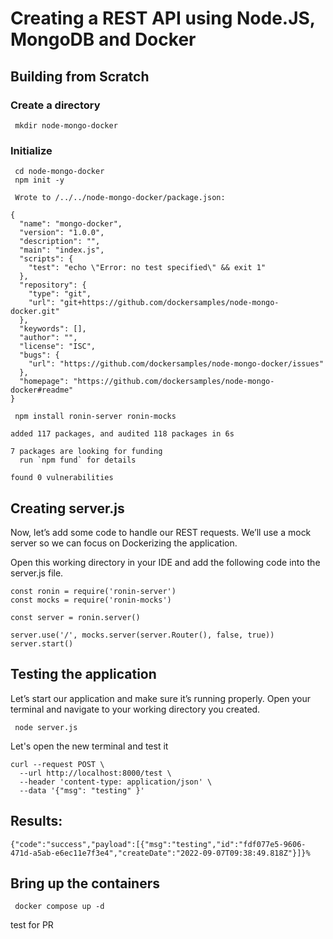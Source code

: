 # Creating a REST API using Node.JS, MongoDB and Docker


## Building from Scratch

### Create a directory

```
 mkdir node-mongo-docker
```

### Initialize 

```
 cd node-mongo-docker
 npm init -y
```
 
```
 Wrote to /../../node-mongo-docker/package.json:

{
  "name": "mongo-docker",
  "version": "1.0.0",
  "description": "",
  "main": "index.js",
  "scripts": {
    "test": "echo \"Error: no test specified\" && exit 1"
  },
  "repository": {
    "type": "git",
    "url": "git+https://github.com/dockersamples/node-mongo-docker.git"
  },
  "keywords": [],
  "author": "",
  "license": "ISC",
  "bugs": {
    "url": "https://github.com/dockersamples/node-mongo-docker/issues"
  },
  "homepage": "https://github.com/dockersamples/node-mongo-docker#readme"
}
```





```
 npm install ronin-server ronin-mocks

added 117 packages, and audited 118 packages in 6s

7 packages are looking for funding
  run `npm fund` for details

found 0 vulnerabilities
```


## Creating server.js

Now, let’s add some code to handle our REST requests. We’ll use a mock server so we can focus on Dockerizing the application.

Open this working directory in your IDE and add the following code into the server.js file.


```
const ronin = require('ronin-server')
const mocks = require('ronin-mocks')

const server = ronin.server()

server.use('/', mocks.server(server.Router(), false, true))
server.start()
```


## Testing the application


Let’s start our application and make sure it’s running properly. Open your terminal and navigate to your working directory you created.

```
 node server.js
```

Let's open the new terminal and test it

```
curl --request POST \
  --url http://localhost:8000/test \
  --header 'content-type: application/json' \
  --data '{"msg": "testing" }'
```

## Results:

```
{"code":"success","payload":[{"msg":"testing","id":"fdf077e5-9606-471d-a5ab-e6ec11e7f3e4","createDate":"2022-09-07T09:38:49.818Z"}]}%
```

## Bring up the containers


```
 docker compose up -d
```

test for PR
